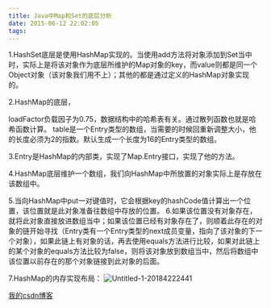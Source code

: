 ```yaml
---
title: Java中Map和Set的底层分析
date: 2015-06-12 22:02:05
tags:
---
```




1.HashSet底层是使用HashMap实现的。当使用add方法将对象添加到Set当中时，实际上是将该对象作为底层所维护的Map对象的key，而value则都是同一个Object对象（该对象我们用不上）；其他的都是通过定义的HashMap对象实现的。

2.HashMap的底层，

loadFactor负载因子为0.75，数据结构中的哈希表有关。通过散列函数也就是哈希函数计算。
table是一个Entry类型的数组，当需要的时候回重新调整大小，他的长度必须为2的指数。默认生成一个长度为16的Entry类型的数组。

3.Entry是HashMap的内部类，实现了Map.Entry接口，实现了他的方法。

4.HashMap底层维护一个数组，我们向HashMap中所放置的对象实际上是存放在该数组中。

5.当向HashMap中put一对键值时，它会根据key的hashCode值计算出一个位置，该位置就是此对象准备往数组中存放的位置。
6.如果该位置没有对象存在，就将此对象直接放进数组当中；如果该位置已经有对象存在了，则顺着此存在的对象的链开始寻找（Entry类有一个Entry类型的next成员变量，指向了该对象的下一个对象），如果此链上有对象的话，再去使用equals方法进行比较，如果对此链上的某个对象的equals方法比较为false，则将该对象放到数组当中，然后将数组中该位置以前存在的那个对象链接到此对象的后面。

7.HashMap的内存实现布局：
![Untitled-1-20184222441](http://p693ase25.bkt.clouddn.com/Untitled-1-20184222441.png)

[我的csdn博客](https://blog.csdn.net/prairie97)